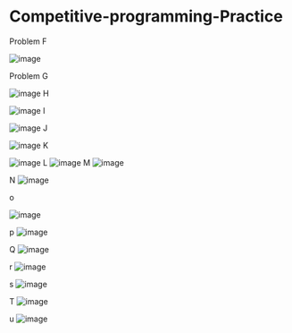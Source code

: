 # Competitive-programming-Practice

Problem F

![image](https://github.com/kaniz-codes/Competitive-programming-Practice/assets/138873297/2119e0af-a315-46b8-910f-814f44c9f0e2)

Problem G

![image](https://github.com/kaniz-codes/Competitive-programming-Practice/assets/138873297/9c9c7a1d-6857-4f83-9fbb-6c1b3630a318)
H

![image](https://github.com/kaniz-codes/Competitive-programming-Practice/assets/138873297/c1a07cf4-47f5-4561-a5e8-9e14d85e8a9c)
I

![image](https://github.com/kaniz-codes/Competitive-programming-Practice/assets/138873297/f86b2c60-5ef9-4887-b169-0f6d15748b86)
J

![image](https://github.com/kaniz-codes/Competitive-programming-Practice/assets/138873297/4a944069-32c8-4d6c-9498-ca4b887d3ce2)
K

![image](https://github.com/kaniz-codes/Competitive-programming-Practice/assets/138873297/a5cebe77-aa87-4167-9a32-37062b674aa6)
L
![image](https://github.com/kaniz-codes/Competitive-programming-Practice/assets/138873297/3cc6a73d-698a-4f12-891f-7579145dfe1d)
M
![image](https://github.com/kaniz-codes/Competitive-programming-Practice/assets/138873297/e4dc3e65-454f-4db2-a1ea-a0b57f1d0ad2)

N
![image](https://github.com/kaniz-codes/Competitive-programming-Practice/assets/138873297/b8c17a43-260f-4496-a4ec-5c8d842d05f7)

o

![image](https://github.com/kaniz-codes/Competitive-programming-Practice/assets/138873297/9634e545-17b4-4754-8085-9a43ac0924ce)

p
![image](https://github.com/kaniz-codes/Competitive-programming-Practice/assets/138873297/63d91bc5-d514-4ba7-932b-9593b49d7f64)

Q
![image](https://github.com/kaniz-codes/Competitive-programming-Practice/assets/138873297/ca7b7c43-d694-4dc7-968b-b0173da39cba)

r
![image](https://github.com/kaniz-codes/Competitive-programming-Practice/assets/138873297/3a7de353-0657-4cfb-8dc9-a303d75be891)

s
![image](https://github.com/kaniz-codes/Competitive-programming-Practice/assets/138873297/d41ff3fb-4146-40b1-b3ae-25fca19610fe)

T
![image](https://github.com/kaniz-codes/Competitive-programming-Practice/assets/138873297/416b7cc5-212d-4f78-bb33-051ceb878898)

u
![image](https://github.com/kaniz-codes/Competitive-programming-Practice/assets/138873297/b7a4f68a-1778-49cf-8684-22839ef16ebe)




